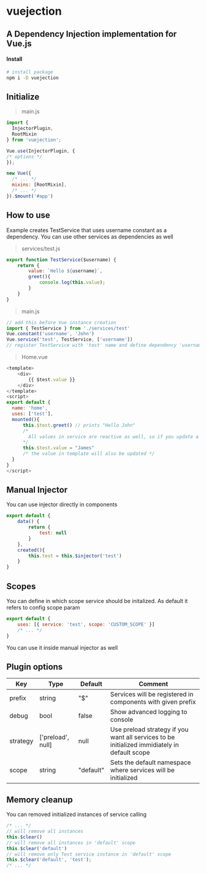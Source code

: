 # vuejection
## A Dependency Injection implementation for Vue.js

#### Install

``` bash
# install package
npm i -D vuejection
```

## Initialize

> main.js
``` js
import {
  InjectorPlugin,
  RootMixin
} from 'vuejection';

Vue.use(InjectorPlugin, {
/* options */
});

new Vue({
  /* ... */
  mixins: [RootMixin],
  /* ... */
}).$mount('#app')
```

## How to use 

Example creates TestService that uses username constant as a dependency. You can use other services as dependencies as well

> services/test.js
``` js
export function TestService($username) {
    return {
        value: `Hello ${username}`,
        greet(){
            console.log(this.value);
        }
    }
}
```

> main.js
``` js
// add this before Vue instance creation
import { TestService } from './services/test'
Vue.constant('username', 'John')
Vue.service('test', TestService, ['username'])
// register TestService with 'test' name and define dependency 'username'
```

> Home.vue
``` js
<template>
    <div>
        {{ $test.value }}
    </div>
</template>
<script>
export default {
  name: 'home',
  uses: ['test'],
  mounted(){
      this.$test.greet() // prints "Hello John"
      /*
        All values in service are reactive as well, so if you update a value inside a service, it will also trigger an update in render. For example if you call
      */
      this.$test.value = "James"
      /* the value in template will also be updated */    
  }
}
</script>
```

## Manual Injector
You can use injector directly in components
``` js
export default {
    data() {
        return {
            test: null
        }
    },
    created(){
        this.test = this.$injector('test')
    }
}
```

## Scopes
You can define in which scope service should be initalized. As default it refers to config scope param

```js
export default {
    uses: [{ service: 'test', scope: 'CUSTOM_SCOPE' }]
    /* ... */
}
```
You can use it inside manual injector as well

## Plugin options

| Key        | Type           | Default  | Comment | 
| ------------- | ------------- | ----- | ----- | 
| prefix      | string |  "$" | Services will be registered in components with given prefix |
| debug      | bool      |   false | Show advanced logging to console |
| strategy   | ['preload', null] | null | Use preload strategy if you want all services to be initialized immidiately in default scope |
| scope | string      | "default" | Sets the default namespace where services will be initialized |

## Memory cleanup
You can removed initialized instances of service calling 

```js
/* ... */
// will remove all instances
this.$clear()
// will remove all instances in 'default' scope
this.$clear('default')
// will remove only Test service instance in 'default' scope
this.$clear('default', 'test');
/* ... */
```